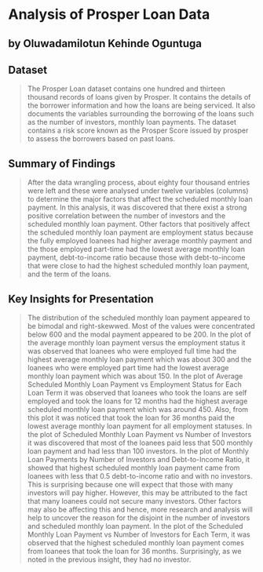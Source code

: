 
# Analysis of Prosper Loan Data
## by Oluwadamilotun Kehinde Oguntuga


## Dataset

> The Prosper Loan dataset contains one hundred and thirteen thousand records of loans given by Prosper. It contains the details of the borrower information and how the loans are being serviced. It also documents the variables surrounding the borrowing of the loans such as the number of investors, monthly loan payments. The dataset contains a risk score known as the Prosper Score issued by prosper to assess the borrowers based on past loans.


## Summary of Findings

> After the data wrangling process, about eighty four thousand entries were left and these were analysed under twelve variables (columns) to determine the major factors that affect the scheduled monthly loan payment. In this analysis, it was discovered that there exist a strong positive correlation between the number of investors and the scheduled monthly loan payment. Other factors that positively affect the scheduled monthly loan payment are employment status because the fully employed loanees had higher average monthly payment and the those employed part-time had the lowest average monthly loan payment, debt-to-income ratio because those with debt-to-income that were close to had the highest scheduled monthly loan payment, and the term of the loans.

## Key Insights for Presentation

> The distribution of the scheduled monthly loan payment appeared to be bimodal and right-skewwed. Most of the values were concentrated below 600 and the modal payment appeared to be 200. 
> In the plot of the average monthly loan payment versus the employment status it was observed that loanees who were employed full time had the highest average monthly loan payment which was about 300 and the loanees who were employed part time had the lowest average monthly loan payment which was about 150. 
> In the plot of Average Scheduled Monthly Loan Payment vs Employment Status for Each Loan Term it was observed that loanees who took the loans are self employed and took the loans for 12 months had the highest  average scheduled monthly loan payment which was around 450. Also, from this plot it was noticed that took the loan for 36 months paid the lowest average monthly loan payment for all employment statuses. 
> In the plot of Scheduled Monthly Loan Payment vs Number of Investors it was discovered that most of the loanees paid less that 500 monthly loan payment and had less than 100 investors.
> In the plot of Monthly Loan Payments by Number of Investors and Debt-to-Income Ratio, it showed that highest scheduled monthly loan payment came from loanees with less that 0.5 debt-to-income ratio and with no investors. This is surprising because one will expect that those with many investors will pay higher. However, this may be attributed to the fact that many loanees could not secure many investors. Other factors may also be affecting this and hence, more research and analysis will help to uncover the reason for the disjoint in the number of investors and scheduled monthly loan payment.
> In the plot of the Scheduled Monthly Loan Payment vs Number of Investors for Each Term, it was observed that the highest scheduled monthly loan payment comes from loanees that took the loan for 36 months. Surprisingly, as we noted in the previous insight, they had no investor.

